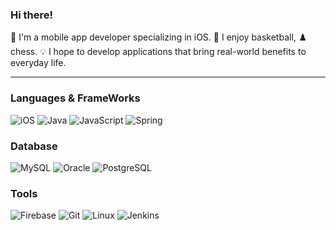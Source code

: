 ### Hi there!
🌱 I'm a mobile app developer specializing in iOS.
🏀 I enjoy basketball, ♟️ chess.
💡 I hope to develop applications that bring real-world benefits to everyday life.

---

### Languages & FrameWorks
![iOS](https://img.shields.io/badge/iOS-000000?style=for-the-badge&logo=apple&logoColor=white)
![Java](https://img.shields.io/badge/Java-ED8B00?style=for-the-badge&logo=Java&logoColor=white)
![JavaScript](https://img.shields.io/badge/JavaScript-F7DF1E?style=for-the-badge&logo=javascript&logoColor=black)
![Spring](https://img.shields.io/badge/Spring-6DB33F?style=for-the-badge&logo=spring&logoColor=white)
  
### Database
![MySQL](https://img.shields.io/badge/MySQL-%234479A1.svg?&style=for-the-badge&logo=mysql&logoColor=white)
![Oracle](https://img.shields.io/badge/Oracle-%23F00000.svg?&style=for-the-badge&logo=oracle&logoColor=white)
![PostgreSQL](https://img.shields.io/badge/PostgreSQL-%23336791.svg?&style=for-the-badge&logo=postgresql&logoColor=white)
  
### Tools
![Firebase](https://img.shields.io/badge/Firebase-%23FFCA28.svg?&style=for-the-badge&logo=firebase&logoColor=white)
![Git](https://img.shields.io/badge/Git-%23F05032.svg?&style=for-the-badge&logo=git&logoColor=white)
![Linux](https://img.shields.io/badge/Linux-%23FCC624.svg?&style=for-the-badge&logo=linux&logoColor=black)
![Jenkins](https://img.shields.io/badge/Jenkins-%23D24939.svg?&style=for-the-badge&logo=jenkins&logoColor=white)
